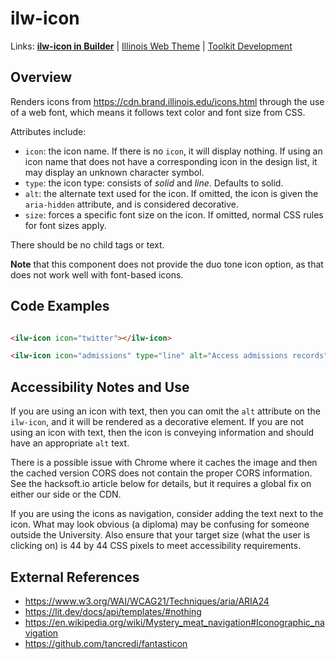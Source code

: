 # ilw-icon

Links: **[ilw-icon in Builder](https://builder3.toolkit.illinois.edu/component/ilw-icon/index.html)** |
[Illinois Web Theme](https://webtheme.illinois.edu/) |
[Toolkit Development](https://github.com/web-illinois/toolkit-management)

## Overview

Renders icons from https://cdn.brand.illinois.edu/icons.html through the use of a web font, which means it follows
text color and font size from CSS.

Attributes include:

* `icon`: the icon name. If there is no `icon`, it will display nothing. If using an icon name that does not have a
  corresponding icon in the design list, it may display an unknown character symbol.
* `type`: the icon type: consists of *solid* and *line*. Defaults to solid.
* `alt`: the alternate text used for the icon. If omitted, the icon is given the `aria-hidden` attribute, and
  is considered decorative.
* `size`: forces a specific font size on the icon. If omitted, normal CSS rules for font sizes apply.

There should be no child tags or text.

**Note** that this component does not provide the duo tone icon option, as that does not work well with font-based
icons.

## Code Examples

```html

<ilw-icon icon="twitter"></ilw-icon>

<ilw-icon icon="admissions" type="line" alt="Access admissions records"></ilw-icon>
```

## Accessibility Notes and Use

If you are using an icon with text, then you can omit the `alt` attribute on the `ilw-icon`, and it will be rendered
as a decorative element. If you are not using an icon with text, then the icon is
conveying information and should have an appropriate `alt` text.

There is a possible issue with Chrome where it caches the image and then the cached version CORS does not contain the
proper CORS information. See the hacksoft.io article below for details, but it requires a global fix on either our side
or the CDN.

If you are using the icons as navigation, consider adding the text next to the icon. What may look obvious (a diploma)
may be confusing for someone outside the University. Also ensure that your target size (what the user is clicking on) is
44 by 44 CSS pixels to meet accessibility requirements.

## External References

* https://www.w3.org/WAI/WCAG21/Techniques/aria/ARIA24
* https://lit.dev/docs/api/templates/#nothing
* https://en.wikipedia.org/wiki/Mystery_meat_navigation#Iconographic_navigation
* https://github.com/tancredi/fantasticon